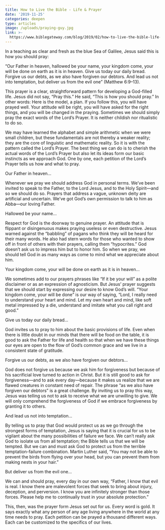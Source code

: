 ```yaml
---
title: How to Live the Bible - Life & Prayer
date: '2019-11-25'
categories: deepen
type: articles
image: /uploads/praying-guy.jpg
link: >-
  https://www.biblegateway.com/blog/2019/02/how-to-live-the-bible-life-and-prayer/
---
```

In a teaching as clear and fresh as the blue Sea of Galilee, Jesus said this is how you should pray: 

“Our Father in heaven, hallowed be your name, your kingdom come, your will be done on earth as it is in heaven. Give us today our daily bread. Forgive us our debts, as we also have forgiven our debtors. And lead us not into temptation, but deliver us from the evil one” (Matthew 6:9–13).  



This prayer is a clear, straightforward pattern for developing a God-filled life. Jesus did not say, “Pray this.” He said, “This is how you should pray.” In other words: Here is the model, a plan. If you follow this, you will have prayed well. Your attitude will be right, you will have asked for the right things, and you will be changed in the praying. Sometimes we should simply pray the exact words of the Lord’s Prayer. It is neither childish nor ritualistic to do so.  

We may have learned the alphabet and simple arithmetic when we were small children, but these fundamentals are not thereby a weaker reality; they are the core of linguistic and mathematic reality. So it is with the pattern called the Lord’s Prayer. The best thing we can do is to cherish the actual words of the Lord’s Prayer but also let its ideas form our basic instincts as we approach God. One by one, each petition of the Lord’s Prayer tells us how and what to pray.  

Our Father in heaven…  

Whenever we pray we should address God in personal terms. We’ve been invited to speak to the Father, to the Lord Jesus, and to the Holy Spirit—and so we should do so. Prayers that address a vague, unknown deity are artificial and uncertain. We’ve got God’s own permission to talk to him as Abba—our loving Father.  

Hallowed be your name…  

Respect for God is the doorway to genuine prayer. An attitude that is flippant or disingenuous makes praying useless or even destructive. Jesus warned against the “babbling” of pagans who think they will be heard for their many words. He also had stern words for those who wanted to show off in front of others with their prayers, calling them “hypocrites.” God doesn’t ask us to impress him but to honor him. So when we pray, we should tell God in as many ways as come to mind what we appreciate about him.  

Your kingdom come, your will be done on earth as it is in heaven…  

We sometimes add to our prayers phrases like “If it be your will” as a polite disclaimer or as an expression of agnosticism. But Jesus’ prayer suggests that we should start by expressing our desire to know God’s will. “Your kingdom come, your will be done” is our way of saying, “Lord, I really need to understand your heart and mind. Let my own heart and mind, like soft metal impressed by a die, understand and imitate what you call right and good.”  

Give us today our daily bread…  

God invites us to pray to him about the basic provisions of life. Even when there is little doubt in our minds that there will be food on the table, it is good to ask the Father for life and health so that when we have these things our eyes are open to the flow of God’s common grace and we live in a consistent state of gratitude.  

Forgive us our debts, as we also have forgiven our debtors…  

God does not forgive us because we ask him for forgiveness but because of his sacrificial love turned to action in Christ. But it is still good to ask for forgiveness—and to ask every day—because it makes us realize that we are flawed creatures in constant need of repair. The phrase “as we also have forgiven our debtors” is a great challenge. By inviting us to pray this way, Jesus was telling us not to ask to receive what we are unwilling to give. We will only comprehend the forgiveness of God if we embrace forgiveness by granting it to others.  

And lead us not into temptation…  

By telling us to pray that God would protect us as we go through the strongest forms of temptation, Jesus is saying that it is crucial for us to be vigilant about the many possibilities of failure we face. We can’t really ask God to isolate us from all temptation; the Bible tells us that we will be tempted. But we can and must ask God to protect us from the terrible temptation-failure combination. Martin Luther said, “You may not be able to prevent the birds from flying over your head, but you can prevent them from making nests in your hair.”  

But deliver us from the evil one…  

We can and should pray, every day in our own way, “Father, I know that evil is real. I know there are malevolent forces that seek to bring about injury, deception, and perversion. I know you are infinitely stronger than those forces. Please help me to continually trust in your absolute protection.” 

This, then, was the prayer form Jesus set out for us. Every word is gold. It says exactly what any person of any age living anywhere in the world at any time needs to pray. Each petition can be prayed a thousand different ways. Each can be customized to the specifics of our lives.
